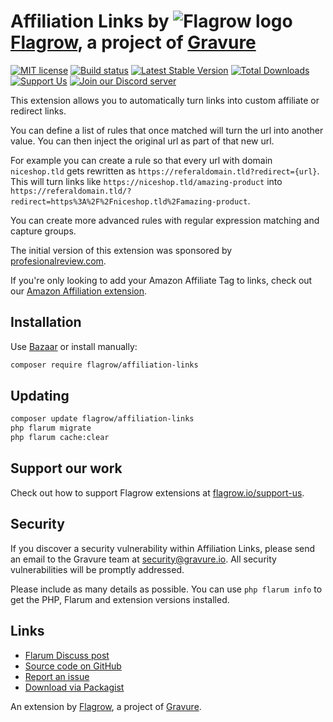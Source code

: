 # Affiliation Links by ![Flagrow logo](https://avatars0.githubusercontent.com/u/16413865?v=3&s=20) [Flagrow](https://discuss.flarum.org/d/1832-flagrow-extension-developer-group), a project of [Gravure](https://gravure.io/)

[![MIT license](https://img.shields.io/badge/license-MIT-blue.svg)](https://github.com/flagrow/affiliation-links/blob/master/LICENSE.md) [![Build status](https://travis-ci.org/flagrow/affiliation-links.svg?branch=master)](https://travis-ci.org/flagrow/affiliation-links) [![Latest Stable Version](https://img.shields.io/packagist/v/flagrow/affiliation-links.svg)](https://packagist.org/packages/flagrow/affiliation-links) [![Total Downloads](https://img.shields.io/packagist/dt/flagrow/affiliation-links.svg)](https://packagist.org/packages/flagrow/affiliation-links) [![Support Us](https://img.shields.io/badge/flagrow.io-support%20us-yellow.svg)](https://flagrow.io/support-us) [![Join our Discord server](https://discordapp.com/api/guilds/240489109041315840/embed.png)](https://flagrow.io/join-discord)

This extension allows you to automatically turn links into custom affiliate or redirect links.

You can define a list of rules that once matched will turn the url into another value.
You can then inject the original url as part of that new url.

For example you can create a rule so that every url with domain `niceshop.tld` gets rewritten as `https://referaldomain.tld?redirect={url}`.
This will turn links like `https://niceshop.tld/amazing-product` into `https://referaldomain.tld/?redirect=https%3A%2F%2Fniceshop.tld%2Famazing-product`.

You can create more advanced rules with regular expression matching and capture groups.

The initial version of this extension was sponsored by [profesionalreview.com](https://www.profesionalreview.com/).

If you're only looking to add your Amazon Affiliate Tag to links, check out our [Amazon Affiliation extension](https://github.com/flagrow/amazon-affiliation).

## Installation

Use [Bazaar](https://discuss.flarum.org/d/5151-flagrow-bazaar-the-extension-marketplace) or install manually:

```bash
composer require flagrow/affiliation-links
```

## Updating

```bash
composer update flagrow/affiliation-links
php flarum migrate
php flarum cache:clear
```

## Support our work

Check out how to support Flagrow extensions at [flagrow.io/support-us](https://flagrow.io/support-us).

## Security

If you discover a security vulnerability within Affiliation Links, please send an email to the Gravure team at security@gravure.io. All security vulnerabilities will be promptly addressed.

Please include as many details as possible. You can use `php flarum info` to get the PHP, Flarum and extension versions installed.

## Links

- [Flarum Discuss post](https://discuss.flarum.org/d/12391-flagrow-affiliation-links-multi-purpose-affiliation-links-generator)
- [Source code on GitHub](https://github.com/flagrow/affiliation-links)
- [Report an issue](https://github.com/flagrow/affiliation-links/issues)
- [Download via Packagist](https://packagist.org/packages/flagrow/affiliation-links)

An extension by [Flagrow](https://flagrow.io/), a project of [Gravure](https://gravure.io/).
